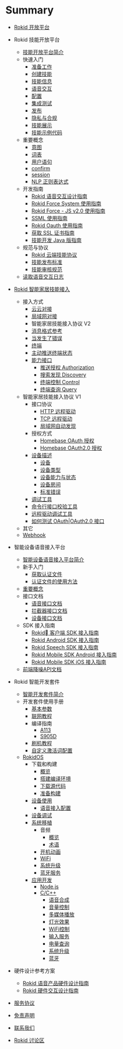 # Summary

* [Rokid 开放平台](README.md)
* Rokid 技能开放平台
    * [技能开放平台简介](2-RokidDocument/1-SkillsKit/platform-introduction.md)
    * 快速入门
        * [准备工作](2-RokidDocument/1-SkillsKit/getting-started/prepare.md)
        * [创建技能](2-RokidDocument/1-SkillsKit/getting-started/create-skill.md)
        * [技能信息](2-RokidDocument/1-SkillsKit/getting-started/skill-information.md)
        * [语音交互](2-RokidDocument/1-SkillsKit/getting-started/voice-interaction.md)
        * [配置](2-RokidDocument/1-SkillsKit/getting-started/configuration.md)
        * [集成测试](2-RokidDocument/1-SkillsKit/getting-started/test.md)
        * [发布](2-RokidDocument/1-SkillsKit/getting-started/publish.md)
        * [隐私与合规](2-RokidDocument/1-SkillsKit/getting-started/private-and-compliance.md)
        * [技能展示](2-RokidDocument/1-SkillsKit/getting-started/skill-store.md)
        * [技能示例代码](2-RokidDocument/1-SkillsKit/skill-sample.md)
    * 重要概念
        * [意图](2-RokidDocument/1-SkillsKit/important-concept/intend.md)
        * [词表](2-RokidDocument/1-SkillsKit/important-concept/word-list.md)
        * [用户语句](2-RokidDocument/1-SkillsKit/important-concept/usersays.md)
        * [confirm](2-RokidDocument/1-SkillsKit/important-concept/confirm.md)
        * [session](2-RokidDocument/1-SkillsKit/important-concept/session.md)
        * [NLP 正则表达式](2-RokidDocument/1-SkillsKit/important-concept/regular-expression.md)
    * 开发指南
        * [Rokid 语音交互设计指南](2-RokidDocument/1-SkillsKit/rokid-voice-interaction-guidelines.md)
        * [Rokid Force System 使用指南](2-RokidDocument/1-SkillsKit/rokid-force-system-tutorial.md)
        * [Rokid Force - JS v2.0 使用指南](2-RokidDocument/1-SkillsKit/rokid-force-js-tutorial.md)
        * [SSML 使用指南](2-RokidDocument/1-SkillsKit/ssml-document.md)
        * [Rokid Oauth 使用指南](2-RokidDocument/1-SkillsKit/rokid-oauth.md)
        * [获取 SSL 证书指南](2-RokidDocument/1-SkillsKit/get-SSL-certificate-tutorial.md)
        * [技能开发 Java 版指南](https://github.com/Rokid/rokid-skill-sample/tree/master/rokid-skill-sample-java)
    * 规范与协议
        * [Rokid 云端技能协议](3-ApiReference/cloud-app-development-protocol_cn.md)
        * [技能发布标准](4-TermsAndAgreements/rokid-skill-release-standard.md)
        * [技能审核规范](4-TermsAndAgreements/rokid-skill-examine-and-verify-standard.md)
    * [读取语音交互日志](2-RokidDocument/1-SkillsKit/test-skill-through-device-log.md)

* [Rokid 智能家居技能接入](README.md)
    * 接入方式
        * [云云对接](connect/cloud-to-cloud.md)
        * [局域网对接](connect/via-lan.md)
        * 智能家居技能接入协议 V2
        * [消息格式参考](protocol/message-reference.md)
        * [当发生了错误](protocol/error-response.md)
        * [终端](protocol/endpoint.md)
        * [主动推送终端状态](protocol/event-gateway.md)
        * [能力接口](protocol/rokid-interface.md)
            * [推送授权 Authorization](protocol/authorization.md)
            * [搜索发现 Discovery](protocol/discovery.md)
            * [终端控制 Control](protocol/control.md)
            * [终端查询 Query](protocol/query.md)
    * 智能家居技能接入协议 V1
        * 接口协议
            * [HTTP 远程驱动](connect/http-remote-driver.md)
            * [TCP 远程驱动](connect/json-rpc-over-tcp.md)
            * [局域网自动发现](connect/ssdp-auto-discovery.md)
        * 授权方式
            * [Homebase OAuth 授权](connect/oauth.md)
            * [Homebase OAuth2.0 授权](connect/oauth2.0.md)
        * [设备描述](device/README.md)
            * [设备](device/device.md)
            * [设备类型](device/type.md)
            * [设备能力与状态](device/actions-and-state.md)
            * [设备房间](device/room-name.md)
            * [标准错误](connect/errors.md)
        * [调试工具](tools/README.md)
        * [命令行接口校验工具](tools/rhome.md)
        * [远程驱动调试工具](tools/developer-driver.md)
        * [如何测试 OAuth|OAuth2.0 接口](tools/oauth-test.md)
    * 其它
    * [Webhook](webhook/index.md)


* 智能设备语音接入平台
    * [智能设备语音接入平台简介](2-RokidDocument/2-EnableVoice/introduction.md)
    * 新手入门
        * [获取认证文件](2-RokidDocument/2-EnableVoice/get-the-certification-file.md)
        * [认证文件的使用方法](2-RokidDocument/2-EnableVoice/usage.md)
    * [重要概念](2-RokidDocument/2-EnableVoice/important-concept.md)
    * 接口文档
        * [语音接口文档](3-ApiReference/openvoice-api.md)
        * [拦截器接口文档](3-ApiReference/rokid-interceptor.md)
        * [设备接口文档](3-ApiReference/open-device-manager.md)
    * SDK 接入指南
        * [Rokid 客户端 SDK 接入指南](3-ApiReference/rokid-client-sdk-doc.md)
        * [Rokid Android SDK 接入指南](2-RokidDocument/2-EnableVoice/android-sdk-tutorial.md)
        * [Rokid Speech SDK 接入指南](https://github.com/Rokid/rokid-openvoice-sdk)
        * [Rokid Mobile SDK Android 接入指南](https://github.com/Rokid/RokidMobileSDKAndroidDemo)
        * [Rokid Mobile SDK iOS 接入指南](https://github.com/Rokid/RokidMobileSDKiOSDemo)
    * [前端降噪API文档](3-ApiReference/siren-api.md)

* Rokid 智能开发套件
    * [智能开发套件简介](rokidos-linux-docs/README.md)
    * 开发套件使用手册
        * [基本参数](rokidos-linux-docs/reference/dev_board/board_list.md)
        * [联网教程](rokidos-linux-docs/source/system_setting/connect_to_internet.md)
        * 编译指南
            * [A113](rokidos-linux-docs/reference/dev_board/amlogic/usermanual_a113.md)
            * [S905D](rokidos-linux-docs/reference/dev_board/amlogic/usermanual_s905d.md)
        * [刷机教程](rokidos-linux-docs/source/downloading_building/burn_image.md)
        * [自定义激活词配置](rokidos-linux-docs/source/system_setting/custom_activation.md)
    * [RokidOS](rokidos-linux-docs/source/getting_started/overview.md)
        * 下载和构建
            * [概览](rokidos-linux-docs/source/downloading_building/requirements.md)
            * [搭建编译环境](rokidos-linux-docs/source/downloading_building/build_env.md)
            * [下载源代码](rokidos-linux-docs/source/downloading_building/downloading_codes.md)
            * [准备构建](rokidos-linux-docs/source/downloading_building/building.md)
        * [设备使用](rokidos-linux-docs/source/system_setting/overview.md)
            * [语音接入配置](rokidos-linux-docs/source/system_setting/openvoice_access_config.md)
        * [设备调试](rokidos-linux-docs/source/develop_debugging/debugging.md)
        * [系统移植](rokidos-linux-docs/porting/overview.md)
            * 音频
                * [概览](rokidos-linux-docs/porting/audio/overview.md)
                * [术语](rokidos-linux-docs/porting/audio/terminology.md)
            * [开机动画](rokidos-linux-docs/porting/bootanim/bootanim.md)
            * [WiFi](rokidos-linux-docs/porting/wifi/wifi.md)
            * [系统升级](rokidos-linux-docs/porting/upgrade/upgrade.md)
            * [蓝牙服务](rokidos-linux-docs/porting/bluetooth/bluetooth.md)
        * [应用开发](rokidos-linux-docs/development/overview.md)
            * [Node.js](rokidos-linux-docs/development/tutorial-nodejs.md)
            * [C/C++](development/tutorial-cplusplus.md)
                * [语音合成](rokidos-linux-docs/development/cplusplus/tts.md)
                * [音量控制](rokidos-linux-docs/development/cplusplus/volume_ctrl.md)
                * [多媒体播放](rokidos-linux-docs/development/cplusplus/mediaplayer.md)
                * [灯光效果](rokidos-linux-docs/development/cplusplus/lumenflinger.md)
                * [WiFi控制](rokidos-linux-docs/development/cplusplus/wpa_ctrl.md)
                * [输入服务](rokidos-linux-docs/development/cplusplus/inputflinger.md)
                * [电量查询](rokidos-linux-docs/development/cplusplus/power_ctrl.md)
                * [系统升级](rokidos-linux-docs/development/cplusplus/upgrade.md)
                * [蓝牙](rokidos-linux-docs/development/cplusplus/btflinger.md)

* 硬件设计参考方案
    * [Rokid 语音产品硬件设计指南](2-RokidDocument/2-EnableVoice/rokid-hardware-design-guide.md)
    * [Rokid 硬件交互设计指南](2-RokidDocument/2-EnableVoice/rokid-hardware-ux-design-guidelines.md)
* [服务协议](4-TermsAndAgreements/community-service-agreement.md)
* [免责声明](4-TermsAndAgreements/community-disclaimer.md)
* [联系我们](contact-us.md)
* [Rokid 讨论区](https://developer-forum.rokid.com)

